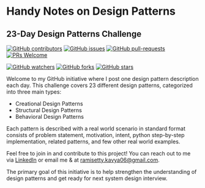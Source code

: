 # Handy Notes on Design Patterns

## 23-Day Design Patterns Challenge

[![GitHub contributors](https://img.shields.io/github/contributors/kavya6697/DesignPatternsNotes.svg)](https://GitHub.com/kavya6697/DesignPatternsNotes)
[![GitHub issues](https://img.shields.io/github/issues/kavya6697/DesignPatternsNotes.svg)](https://GitHub.com/kavya6697/DesignPatternsNotes/issues/)
[![GitHub pull-requests](https://img.shields.io/github/issues-pr/kavya6697/DesignPatternsNotess.svg)](https://GitHub.com/kavya6697/DesignPatternsNotes/pulls/)
[![PRs Welcome](https://img.shields.io/badge/PRs-welcome-brightgreen.svg?style=flat-square)](http://makeapullrequest.com)

[![GitHub watchers](https://img.shields.io/github/watchers/kavya6697/DesignPatternsNotes.svg?style=social&label=Watch)](https://GitHub.com/kavya6697/DesignPatternsNotes/watchers/)
[![GitHub forks](https://img.shields.io/github/forks/kavya6697/DesignPatternsNotes.svg?style=social&label=Fork)](https://GitHub.com/kavya6697/DesignPatternsNotes/network/)
[![GitHub stars](https://img.shields.io/github/stars/kavya6697/DesignPatternsNotes.svg?style=social&label=Star)](https://GitHub.com/kavya6697/DesignPatternsNotes/stargazers/)

Welcome to my GitHub initiative where I post one design pattern description each day. This challenge covers 23 different design patterns, categorized into three main types:<br>
* Creational Design Patterns<br>
* Structural Design Patterns<br>
* Behavioral Design Patterns<br>

Each pattern is described with a real world scenario in standard format consists of problem statement, motivation, intent,  python step-by-step implementation, related patterns, and few other real world examples.  

Feel free to join in and contribute to this project! You can reach out to me via [LinkedIn](https://www.linkedin.com/in/kavya-ramisetty-509298104/) or email me & at ramisetty.kavya06@gmail.com. 

The primary goal of this initiative is to help strengthen the understanding of design patterns and get ready for next system design interview.
